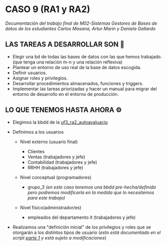 # CASO 9 (RA1 y RA2)

_Documentación del trabajo final de M02-Sistemas Gestores de Bases de datos de los estudiantes Carlos Masana, Artur Marin y Daniela Gallardo_

## LAS TAREAS A DESARROLLAR SON 📌
* Elegir una bd de todas las bases de datos con las que hemos trabajado. (que tenga una relación m-n y una relación reflexiva)
* Plantear un entorno de uso real de la base de datos escogida. 
* Definir usuarios.
* Asignar roles y privilegios.
* Desarrollar procedimientos almacenados, funciones y triggers.
* Implementar las tareas priorizadas y hacer un manual para migrar del entorno de desarrollo en el entorno de producción.

## LO QUE TENEMOS HASTA AHORA ⚙️
* Elegimos la bbdd de la [uf3_ra2_autoavaluacio](https://github.com/guzanaz/G3-pl-sql/blob/master/G3_tablas_inserts.sql)

* Definimos a los usuarios
  * Nivel externo (usuario final)
    * Clientes
    * Ventas (trabajadores y jefe)
    * Contabilidad (trabajadores y jefe)
    * RRHH (trabajadores y jefe)
  
  * Nivel conceptual (programadores)
    * grupo_3 _(en este caso tenemos una bbdd pre-hecha/definida pero podremos modificarla en la medida que lo necesitemos para este trabajo)_
  
  * Nivel físico(administrador/es)
    * empleados del departamento it  (trabajadores y jefe)
    
* Realizamos una "definición inicial" de los privilegios y roles que se otorgarán a los distintos tipos de usuario (_esto está documentado en el script [parte 1](https://github.com/guzanaz/G3-pl-sql/blob/master/Parte_1.sql) y está sujeto a modificaciones_)


